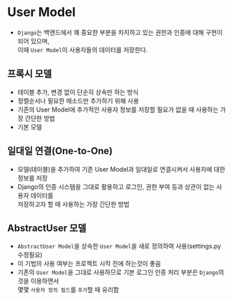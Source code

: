 # User Model
* `Django`는 백엔드에서 꽤 중요한 부분을 차지하고 있는 권한과 인증에 대해 구현이 되어 있으며,  
  이때 `User Model`이 사용자들의 데이터를 저장한다.

## 프록시 모델
* 테이블 추가, 변경 없이 단순히 상속만 하는 방식
* 정렬순서나 필요한 메소드만 추가하기 위해 사용
* 기존의 User Model에 추가적인 사용자 정보를 저장할 필요가 없을 때 사용하는 가장 간단한 방법
* 기본 모델

## 일대일 연결(One-to-One)
* 모델(테이블)을 추가하여 기존 User Model과 일대일로 연결시켜서 사용자에 대한 정보를 저장
* Django의 인증 시스템을 그대로 활용하고 로그인, 권한 부여 등과 상관이 없는 사용자 데이터를  
  저장하고자 할 때 사용하는 가장 간단한 방법
  
## AbstractUser 모델 
* `AbstractUser Model`을 상속한 `User Model`을 새로 정의하여 사용(settings.py 수정필요)
* 이 기법의 사용 여부는 프로젝트 시작 전에 하는것이 좋음
* 기존의 `User Model`을 그대로 사용하므로 기본 로그인 인증 처리 부분은 `Django`의 것을 이용하면서  
  몇몇 `사용자 정의 필드`를 `추가`할 때 유리함
  
